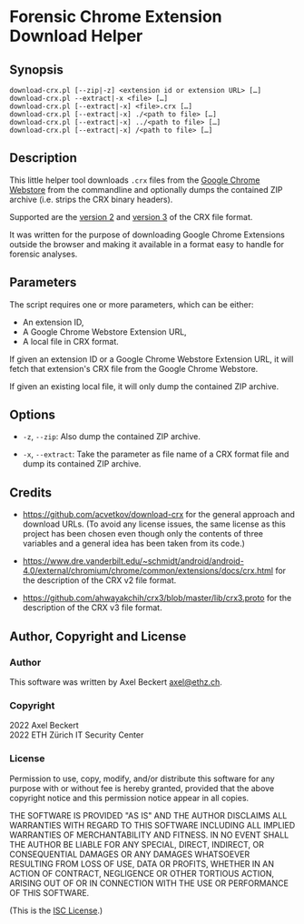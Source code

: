 Forensic Chrome Extension Download Helper
=========================================

Synopsis
--------

```
download-crx.pl [--zip|-z] <extension id or extension URL> […]
download-crx.pl --extract|-x <file> […]
download-crx.pl [--extract|-x] <file>.crx […]
download-crx.pl [--extract|-x] ./<path to file> […]
download-crx.pl [--extract|-x] ../<path to file> […]
download-crx.pl [--extract|-x] /<path to file> […]
```


Description
-----------

This little helper tool downloads `.crx` files from the [Google Chrome
Webstore](https://chrome.google.com/webstore/) from the commandline
and optionally dumps the contained ZIP archive (i.e. strips the CRX
binary headers).

Supported are the [version 2][2] and [version 3][3] of the CRX file
format.

[2]: https://www.dre.vanderbilt.edu/~schmidt/android/android-4.0/external/chromium/chrome/common/extensions/docs/crx.html
[3]: https://github.com/ahwayakchih/crx3/blob/master/lib/crx3.proto

It was written for the purpose of downloading Google Chrome Extensions
outside the browser and making it available in a format easy to handle
for forensic analyses.


Parameters
----------

The script requires one or more parameters, which can be either:

* An extension ID,
* A Google Chrome Webstore Extension URL,
* A local file in CRX format.

If given an extension ID or a Google Chrome Webstore Extension URL, it
will fetch that extension's CRX file from the Google Chrome Webstore.

If given an existing local file, it will only dump the contained ZIP
archive.


Options
-------

* `-z`, `--zip`: Also dump the contained ZIP archive.

* `-x`, `--extract`: Take the parameter as file name of a CRX format
  file and dump its contained ZIP archive.


Credits
-------

* https://github.com/acvetkov/download-crx for the general approach
  and download URLs. (To avoid any license issues, the same license as
  this project has been chosen even though only the contents of three
  variables and a general idea has been taken from its code.)
  
* https://www.dre.vanderbilt.edu/~schmidt/android/android-4.0/external/chromium/chrome/common/extensions/docs/crx.html
  for the description of the CRX v2 file format.

* https://github.com/ahwayakchih/crx3/blob/master/lib/crx3.proto 
  for the description of the CRX v3 file format.


Author, Copyright and License
-----------------------------

### Author

This software was written by Axel Beckert <axel@ethz.ch>.

### Copyright

2022 Axel Beckert  
2022 ETH Zürich IT Security Center

### License

Permission to use, copy, modify, and/or distribute this software for
any purpose with or without fee is hereby granted, provided that the
above copyright notice and this permission notice appear in all
copies.

THE SOFTWARE IS PROVIDED "AS IS" AND THE AUTHOR DISCLAIMS ALL
WARRANTIES WITH REGARD TO THIS SOFTWARE INCLUDING ALL IMPLIED
WARRANTIES OF MERCHANTABILITY AND FITNESS. IN NO EVENT SHALL THE
AUTHOR BE LIABLE FOR ANY SPECIAL, DIRECT, INDIRECT, OR CONSEQUENTIAL
DAMAGES OR ANY DAMAGES WHATSOEVER RESULTING FROM LOSS OF USE, DATA OR
PROFITS, WHETHER IN AN ACTION OF CONTRACT, NEGLIGENCE OR OTHER
TORTIOUS ACTION, ARISING OUT OF OR IN CONNECTION WITH THE USE OR
PERFORMANCE OF THIS SOFTWARE.

(This is the [ISC License](https://spdx.org/licenses/ISC).)
